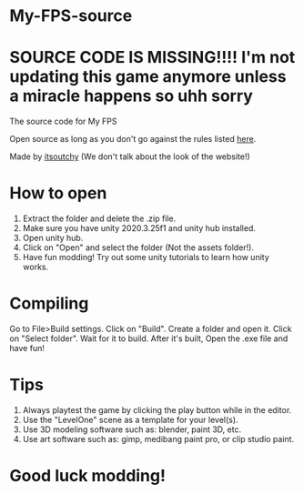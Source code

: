 # My-FPS-source
# SOURCE CODE IS MISSING!!!! I'm not updating this game anymore unless a miracle happens so uhh sorry
The source code for My FPS

Open source as long as you don't go against the rules listed  <a href="https://itsoutchy2.itch.io/my-fps">here</a>.



Made by <a href="https://itsoutchy.wixsite.com/itsoutchy">itsoutchy</a> (We don't talk about the look of the website!)

# How to open
1. Extract the folder and delete the .zip file.
2. Make sure you have unity 2020.3.25f1 and unity hub installed.
3. Open unity hub.
4. Click on "Open" and select the folder (Not the assets folder!).
5. Have fun modding! Try out some unity tutorials to learn how unity works.

# Compiling
Go to File>Build settings.
Click on "Build".
Create a folder and open it.
Click on "Select folder".
Wait for it to build.
After it's built, Open the .exe file and have fun!

# Tips
1. Always playtest the game by clicking the play button while in the editor.
2. Use the "LevelOne" scene as a template for your level(s).
3. Use 3D modeling software such as: blender, paint 3D, etc.
4. Use art software such as: gimp, medibang paint pro, or clip studio paint.

# Good luck modding!
